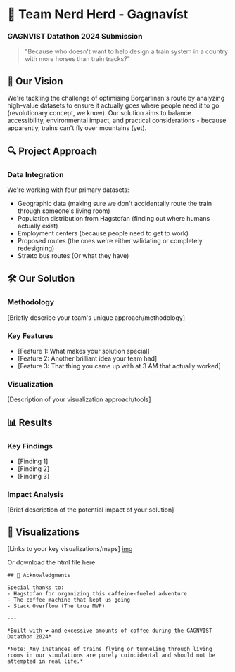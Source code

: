 # 🚂 Team Nerd Herd - Gagnavíst
### GAGNVIST Datathon 2024 Submission

> "Because who doesn't want to help design a train system in a country with more horses than train tracks?"

## 🎯 Our Vision

We're tackling the challenge of optimising Borgarlínan's route by analyzing high-value datasets to ensure it actually goes where people need it to go (revolutionary concept, we know). Our solution aims to balance accessibility, environmental impact, and practical considerations - because apparently, trains can't fly over mountains (yet).

## 🔍 Project Approach

### Data Integration
We're working with four primary datasets:
- Geographic data (making sure we don't accidentally route the train through someone's living room)
- Population distribution from Hagstofan (finding out where humans actually exist)
- Employment centers (because people need to get to work)
- Proposed routes (the ones we're either validating or completely redesigning)
- Stræto bus routes (Or what they have)

## 🛠 Our Solution

### Methodology
[Briefly describe your team's unique approach/methodology]

### Key Features
- [Feature 1: What makes your solution special]
- [Feature 2: Another brilliant idea your team had]
- [Feature 3: That thing you came up with at 3 AM that actually worked]

### Visualization
[Description of your visualization approach/tools]

## 📊 Results

### Key Findings
- [Finding 1]
- [Finding 2]
- [Finding 3]

### Impact Analysis
[Brief description of the potential impact of your solution]

## 🎨 Visualizations
[Links to your key visualizations/maps]
[img](/output/map.png)

Or download the html file here 

```
## 🙏 Acknowledgments

Special thanks to:
- Hagstofan for organizing this caffeine-fueled adventure
- The coffee machine that kept us going
- Stack Overflow (The true MVP)

---

*Built with ❤️ and excessive amounts of coffee during the GAGNVIST Datathon 2024*

*Note: Any instances of trains flying or tunneling through living rooms in our simulations are purely coincidental and should not be attempted in real life.*